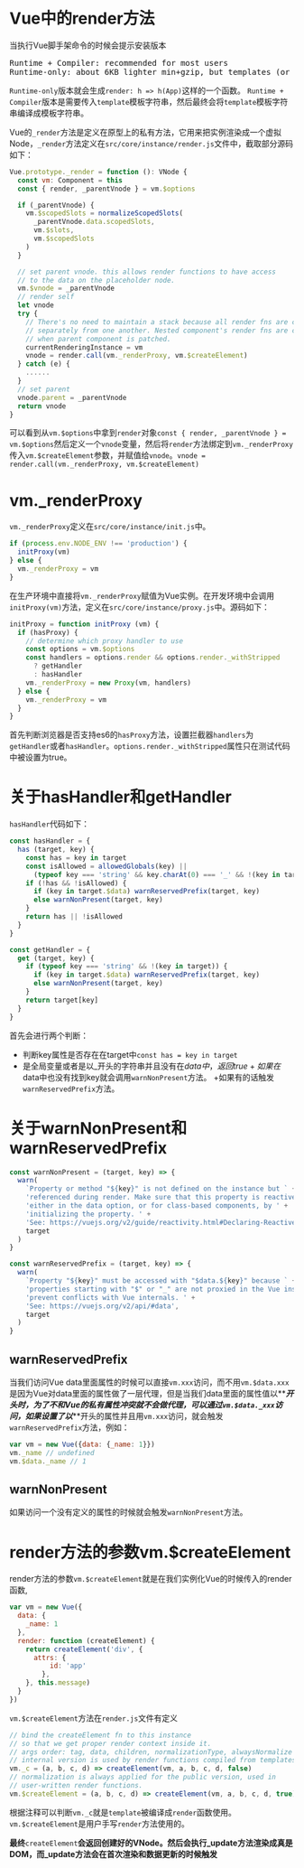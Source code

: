 # Vue中的render方法
当执行Vue脚手架命令的时候会提示安装版本
<pre>
Runtime + Compiler: recommended for most users
Runtime-only: about 6KB lighter min+gzip, but templates (or any Vue-specific HTML) are ONLY allowed in .vue files - render functions are required elsewhere
</pre>
`Runtime-only`版本就会生成`render: h => h(App)`这样的一个函数。
`Runtime + Compiler`版本是需要传入`template`模板字符串，然后最终会将`template`模板字符串编译成模板字符串。

Vue的`_render`方法是定义在原型上的私有方法，它用来把实例渲染成一个虚拟Node，`_render`方法定义在`src/core/instance/render.js`文件中，截取部分源码如下：
```javascript
Vue.prototype._render = function (): VNode {
  const vm: Component = this
  const { render, _parentVnode } = vm.$options

  if (_parentVnode) {
    vm.$scopedSlots = normalizeScopedSlots(
      _parentVnode.data.scopedSlots,
      vm.$slots,
      vm.$scopedSlots
    )
  }

  // set parent vnode. this allows render functions to have access
  // to the data on the placeholder node.
  vm.$vnode = _parentVnode
  // render self
  let vnode
  try {
    // There's no need to maintain a stack because all render fns are called
    // separately from one another. Nested component's render fns are called
    // when parent component is patched.
    currentRenderingInstance = vm
    vnode = render.call(vm._renderProxy, vm.$createElement)
  } catch (e) {
    ......
  }
  // set parent
  vnode.parent = _parentVnode
  return vnode
}
```
可以看到从`vm.$options`中拿到`render`对象`const { render, _parentVnode } = vm.$options`然后定义一个`vnode`变量，然后将`render`方法绑定到`vm._renderProxy`传入`vm.$createElement`参数，并赋值给`vnode`。`vnode = render.call(vm._renderProxy, vm.$createElement)`

# vm._renderProxy
`vm._renderProxy`定义在`src/core/instance/init.js`中。
```javascript
if (process.env.NODE_ENV !== 'production') {
  initProxy(vm)
} else {
  vm._renderProxy = vm
}
```
在生产环境中直接将`vm._renderProxy`赋值为Vue实例。在开发环境中会调用`initProxy(vm)`方法，定义在`src/core/instance/proxy.js`中。源码如下：
```javascript
initProxy = function initProxy (vm) {
  if (hasProxy) {
    // determine which proxy handler to use
    const options = vm.$options
    const handlers = options.render && options.render._withStripped
      ? getHandler
      : hasHandler
    vm._renderProxy = new Proxy(vm, handlers)
  } else {
    vm._renderProxy = vm
  }
}
```
首先判断浏览器是否支持es6的`hasProxy`方法，设置拦截器`handlers`为`getHandler`或者`hasHandler`。`options.render._withStripped`属性只在测试代码中被设置为true。

# 关于hasHandler和getHandler

`hasHandler`代码如下：
```javascript
const hasHandler = {
  has (target, key) {
    const has = key in target
    const isAllowed = allowedGlobals(key) ||
      (typeof key === 'string' && key.charAt(0) === '_' && !(key in target.$data))
    if (!has && !isAllowed) {
      if (key in target.$data) warnReservedPrefix(target, key)
      else warnNonPresent(target, key)
    }
    return has || !isAllowed
  }
}

const getHandler = {
  get (target, key) {
    if (typeof key === 'string' && !(key in target)) {
      if (key in target.$data) warnReservedPrefix(target, key)
      else warnNonPresent(target, key)
    }
    return target[key]
  }
}
```
首先会进行两个判断：
* 判断key属性是否存在在target中`const has = key in target`
* 是全局变量或者是以_开头的字符串并且没有在$data中，返回true
  +如果在$data中也没有找到key就会调用`warnNonPresent`方法。
  +如果有的话触发`warnReservedPrefix`方法。

# 关于warnNonPresent和warnReservedPrefix
```javascript
const warnNonPresent = (target, key) => {
  warn(
    `Property or method "${key}" is not defined on the instance but ` +
    'referenced during render. Make sure that this property is reactive, ' +
    'either in the data option, or for class-based components, by ' +
    'initializing the property. ' +
    'See: https://vuejs.org/v2/guide/reactivity.html#Declaring-Reactive-Properties.',
    target
  )
}

const warnReservedPrefix = (target, key) => {
  warn(
    `Property "${key}" must be accessed with "$data.${key}" because ` +
    'properties starting with "$" or "_" are not proxied in the Vue instance to ' +
    'prevent conflicts with Vue internals. ' +
    'See: https://vuejs.org/v2/api/#data',
    target
  )
}
```
## warnReservedPrefix
当我们访问Vue data里面属性的时候可以直接`vm.xxx`访问，而不用`vm.$data.xxx`是因为Vue对data里面的属性做了一层代理，但是当我们data里面的属性值以**_**开头时，为了不和Vue的私有属性冲突就不会做代理，可以通过`vm.$data._xxx`访问，如果设置了以**_**开头的属性并且用`vm.xxx`访问，就会触发`warnReservedPrefix`方法，例如：
```javascript
var vm = new Vue({data: {_name: 1}})
vm._name // undefined
vm.$data._name // 1
```
## warnNonPresent
如果访问一个没有定义的属性的时候就会触发`warnNonPresent`方法。

# render方法的参数vm.$createElement
render方法的参数`vm.$createElement`就是在我们实例化Vue的时候传入的render函数,
```javascript
var vm = new Vue({
  data: {
    _name: 1
  },
  render: function (createElement) {
    return createElement('div', {
      attrs: {
          id: 'app'
        },
    }, this.message)
  }
})
```
`vm.$createElement`方法在`render.js`文件有定义
```javascript
// bind the createElement fn to this instance
// so that we get proper render context inside it.
// args order: tag, data, children, normalizationType, alwaysNormalize
// internal version is used by render functions compiled from templates
vm._c = (a, b, c, d) => createElement(vm, a, b, c, d, false)
// normalization is always applied for the public version, used in
// user-written render functions.
vm.$createElement = (a, b, c, d) => createElement(vm, a, b, c, d, true)
```
根据注释可以判断`vm._c`就是`template`被编译成`render`函数使用。
`vm.$createElement`是用户手写`render`方法使用的。

**最终**`createElement`**会返回创建好的VNode。然后会执行_update方法渲染成真是DOM，而_update方法会在首次渲染和数据更新的时候触发**